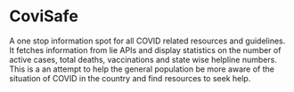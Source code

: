 # CoviSafe
A one stop information spot for all COVID related resources and guidelines. It fetches information from lie APIs and display statistics on the number of active cases, total deaths, vaccinations and state wise helpline numbers. This is a an attempt to help the general population be more aware of the situation of COVID in the country and find resources to seek help.
